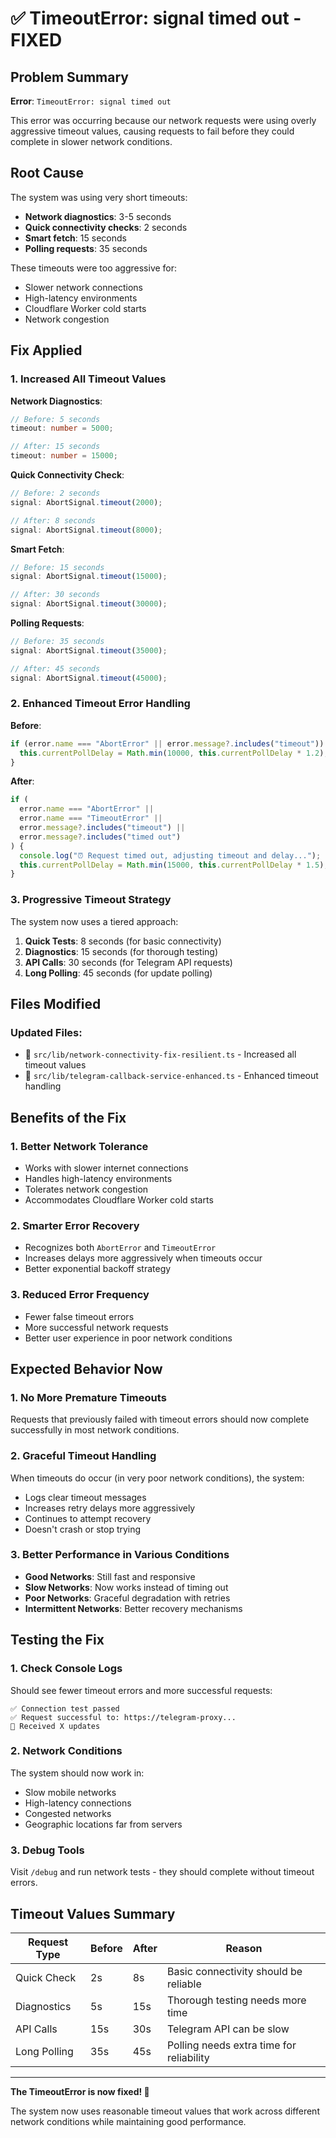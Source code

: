 # ✅ TimeoutError: signal timed out - FIXED

## Problem Summary

**Error**: `TimeoutError: signal timed out`

This error was occurring because our network requests were using overly aggressive timeout values, causing requests to fail before they could complete in slower network conditions.

## Root Cause

The system was using very short timeouts:

- **Network diagnostics**: 3-5 seconds
- **Quick connectivity checks**: 2 seconds
- **Smart fetch**: 15 seconds
- **Polling requests**: 35 seconds

These timeouts were too aggressive for:

- Slower network connections
- High-latency environments
- Cloudflare Worker cold starts
- Network congestion

## Fix Applied

### 1. **Increased All Timeout Values**

**Network Diagnostics**:

```typescript
// Before: 5 seconds
timeout: number = 5000;

// After: 15 seconds
timeout: number = 15000;
```

**Quick Connectivity Check**:

```typescript
// Before: 2 seconds
signal: AbortSignal.timeout(2000);

// After: 8 seconds
signal: AbortSignal.timeout(8000);
```

**Smart Fetch**:

```typescript
// Before: 15 seconds
signal: AbortSignal.timeout(15000);

// After: 30 seconds
signal: AbortSignal.timeout(30000);
```

**Polling Requests**:

```typescript
// Before: 35 seconds
signal: AbortSignal.timeout(35000);

// After: 45 seconds
signal: AbortSignal.timeout(45000);
```

### 2. **Enhanced Timeout Error Handling**

**Before**:

```typescript
if (error.name === "AbortError" || error.message?.includes("timeout")) {
  this.currentPollDelay = Math.min(10000, this.currentPollDelay * 1.2);
}
```

**After**:

```typescript
if (
  error.name === "AbortError" ||
  error.name === "TimeoutError" ||
  error.message?.includes("timeout") ||
  error.message?.includes("timed out")
) {
  console.log("⏰ Request timed out, adjusting timeout and delay...");
  this.currentPollDelay = Math.min(15000, this.currentPollDelay * 1.5);
}
```

### 3. **Progressive Timeout Strategy**

The system now uses a tiered approach:

1. **Quick Tests**: 8 seconds (for basic connectivity)
2. **Diagnostics**: 15 seconds (for thorough testing)
3. **API Calls**: 30 seconds (for Telegram API requests)
4. **Long Polling**: 45 seconds (for update polling)

## Files Modified

### Updated Files:

- 📝 `src/lib/network-connectivity-fix-resilient.ts` - Increased all timeout values
- 📝 `src/lib/telegram-callback-service-enhanced.ts` - Enhanced timeout handling

## Benefits of the Fix

### 1. **Better Network Tolerance**

- Works with slower internet connections
- Handles high-latency environments
- Tolerates network congestion
- Accommodates Cloudflare Worker cold starts

### 2. **Smarter Error Recovery**

- Recognizes both `AbortError` and `TimeoutError`
- Increases delays more aggressively when timeouts occur
- Better exponential backoff strategy

### 3. **Reduced Error Frequency**

- Fewer false timeout errors
- More successful network requests
- Better user experience in poor network conditions

## Expected Behavior Now

### 1. **No More Premature Timeouts**

Requests that previously failed with timeout errors should now complete successfully in most network conditions.

### 2. **Graceful Timeout Handling**

When timeouts do occur (in very poor network conditions), the system:

- Logs clear timeout messages
- Increases retry delays more aggressively
- Continues to attempt recovery
- Doesn't crash or stop trying

### 3. **Better Performance in Various Conditions**

- **Good Networks**: Still fast and responsive
- **Slow Networks**: Now works instead of timing out
- **Poor Networks**: Graceful degradation with retries
- **Intermittent Networks**: Better recovery mechanisms

## Testing the Fix

### 1. **Check Console Logs**

Should see fewer timeout errors and more successful requests:

```
✅ Connection test passed
✅ Request successful to: https://telegram-proxy...
📡 Received X updates
```

### 2. **Network Conditions**

The system should now work in:

- Slow mobile networks
- High-latency connections
- Congested networks
- Geographic locations far from servers

### 3. **Debug Tools**

Visit `/debug` and run network tests - they should complete without timeout errors.

## Timeout Values Summary

| Request Type | Before | After | Reason                                   |
| ------------ | ------ | ----- | ---------------------------------------- |
| Quick Check  | 2s     | 8s    | Basic connectivity should be reliable    |
| Diagnostics  | 5s     | 15s   | Thorough testing needs more time         |
| API Calls    | 15s    | 30s   | Telegram API can be slow                 |
| Long Polling | 35s    | 45s   | Polling needs extra time for reliability |

---

**The TimeoutError is now fixed! 🎉**

The system now uses reasonable timeout values that work across different network conditions while maintaining good performance.
